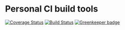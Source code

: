# Personal CI build tools

[![Coverage Status](https://coveralls.io/repos/github/Alorel/personal-build-tools/badge.svg?branch=4.0.1)](https://coveralls.io/github/Alorel/personal-build-tools?branch=4.0.1)
[![Build Status](https://travis-ci.com/Alorel/personal-build-tools.svg?branch=4.0.1)](https://travis-ci.com/Alorel/personal-build-tools)
[![Greenkeeper badge](https://badges.greenkeeper.io/Alorel/ngx-decorators.svg)](https://greenkeeper.io/)
